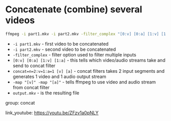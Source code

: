 # Concatenate (combine) several videos

```bash
ffmpeg -i part1.mkv -i part2.mkv -filter_complex "[0:v] [0:a] [1:v] [1:a] concat=n=2:v=1:a=1 [v] [a]" -map "[v]" -map "[a]" output.mkv
```

- `-i part1.mkv` - first video to be concatenated
- `-i part2.mkv` - second video to be concatenated
- `-filter_complex` - filter option used to filter multiple inputs
- `[0:v] [0:a] [1:v] [1:a]` - this tells which video/audio streams take and send to concat filter
- `concat=n=2:v=1:a=1 [v] [a]` - concat filters takes 2 input segments and generates 1 video and 1 audio output stream
- `-map "[v]" -map "[a]"` - tells ffmpeg to use video and audio stream from concat filter
- `output.mkv` - is the resulting file

group: concat


link_youtube: https://youtu.be/ZFzv1a0pNLY
